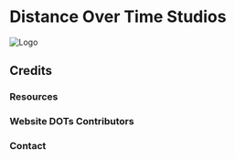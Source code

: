 # Distance Over Time Studios

![Logo](dots_logo.png)

## Credits

### Resources

### Website DOTs Contributors

### Contact
